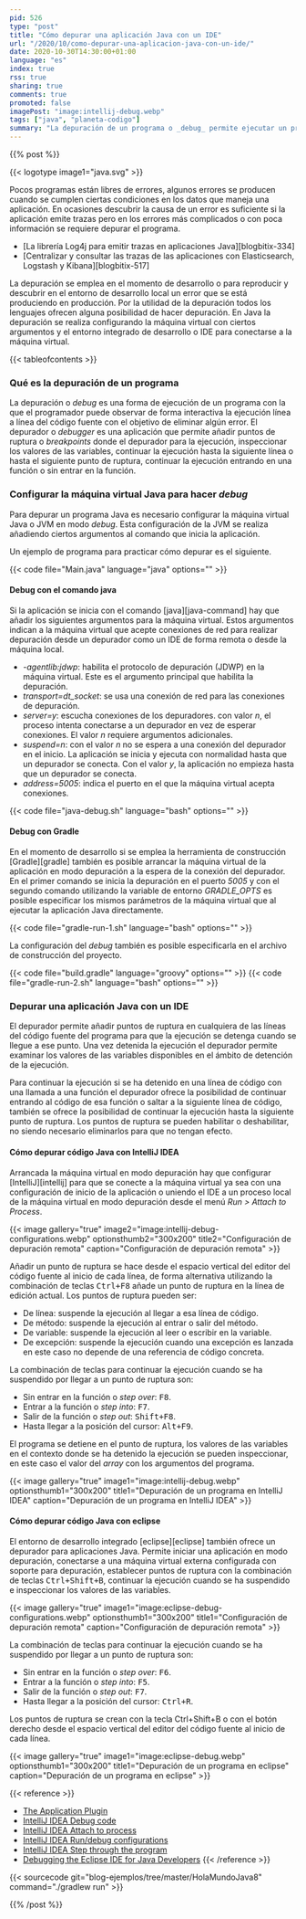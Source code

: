 ```yaml
---
pid: 526
type: "post"
title: "Cómo depurar una aplicación Java con un IDE"
url: "/2020/10/como-depurar-una-aplicacion-java-con-un-ide/"
date: 2020-10-30T14:30:00+01:00
language: "es"
index: true
rss: true
sharing: true
comments: true
promoted: false
imagePost: "image:intellij-debug.webp"
tags: ["java", "planeta-codigo"]
summary: "La depuración de un programa o _debug_ permite ejecutar un programa de forma interactiva, paso a paso y examinar los valores de las variables. Esto proporciona valiosa información que permite comprobar el correcto funcionamiento de un programa o descubrir la causa de un error del que las trazas no proporcionan información suficiente. Los depuradores o _debuggers_ son las aplicaciones que ejecutan el programa en modo depuración, permiten establecer puntos de ruptura, continuar la ejecución paso a paso o hasta el siguiente punto de ruptura e inspeccionar los valores de las variables. Los entornos integrados de desarrollo o IDE de Java como IntelliJ IDEA y eclipse ofrecen soporte para hacer depuración."
---
```


{{% post %}}

{{< logotype image1="java.svg" >}}

Pocos programas están libres de errores, algunos errores se producen cuando se cumplen ciertas condiciones en los datos que maneja una aplicación. En ocasiones descubrir la causa de un error es suficiente si la aplicación emite trazas pero en los errores más complicados o con poca información se requiere depurar el programa.

* [La librería Log4j para emitir trazas en aplicaciones Java][blogbitix-334]
* [Centralizar y consultar las trazas de las aplicaciones con Elasticsearch, Logstash y Kibana][blogbitix-517]

La depuración se emplea en el momento de desarrollo o para reproducir y descubrir en el entorno de desarrollo local un error que se está produciendo en producción. Por la utilidad de la depuración todos los lenguajes ofrecen alguna posibilidad de hacer depuración. En Java la depuración se realiza configurando la máquina virtual con ciertos argumentos y el entorno integrado de desarrollo o IDE para conectarse a la máquina virtual.

{{< tableofcontents >}}

### Qué es la depuración de un programa

La depuración o _debug_ es una forma de ejecución de un programa con la que el programador puede observar de forma interactiva la ejecución línea a línea del código fuente con el objetivo de eliminar algún error. El depurador o _debugger_ es una aplicación que permite añadir puntos de ruptura o _breakpoints_ donde el depurador para la ejecución, inspeccionar los valores de las variables, continuar la ejecución hasta la siguiente línea o hasta el siguiente punto de ruptura, continuar la ejecución entrando en una función o sin entrar en la función.

### Configurar la máquina virtual Java para hacer _debug_

Para depurar un programa Java es necesario configurar la máquina virtual Java o JVM en modo _debug_. Esta configuración de la JVM se realiza añadiendo ciertos argumentos al comando que inicia la aplicación.

Un ejemplo de programa para practicar cómo depurar es el siguiente.

{{< code file="Main.java" language="java" options="" >}}

#### Debug con el comando java

Si la aplicación se inicia con el comando [java][java-command] hay que añadir los siguientes argumentos para la máquina virtual. Estos argumentos indican a la máquina virtual que acepte conexiones de red para realizar depuración desde un depurador como un IDE de forma remota o desde la máquina local.

* _-agentlib:jdwp_: habilita el protocolo de depuración (JDWP) en la máquina virtual. Este es el argumento principal que habilita la depuración.
* _transport=dt_socket_: se usa una conexión de red para las conexiones de depuración.
* _server=y_: escucha conexiones de los depuradores. con valor _n_, el proceso intenta conectarse a un depurador en vez de esperar conexiones. El valor _n_ requiere argumentos adicionales.
* _suspend=n_: con el valor _n_ no se espera a una conexión del depurador en el inicio. La aplicación se inicia y ejecuta con normalidad hasta que un depurador se conecta. Con el valor _y_, la aplicación no empieza hasta que un depurador se conecta.
* _address=5005_: indica el puerto en el que la máquina virtual acepta conexiones.

{{< code file="java-debug.sh" language="bash" options="" >}}

#### Debug con Gradle

En el momento de desarrollo si se emplea la herramienta de construcción [Gradle][gradle] también es posible arrancar la máquina virtual de la aplicación en modo depuración a la espera de la conexión del depurador. En el primer comando se inicia la depuración en el puerto _5005_ y con el segundo comando utilizando la variable de entorno _GRADLE\_OPTS_ es posible especificar los mismos parámetros de la máquina virtual que al ejecutar la aplicación Java directamente.

{{< code file="gradle-run-1.sh" language="bash" options="" >}}

La configuración del _debug_ también es posible especificarla en el archivo de construcción del proyecto.

{{< code file="build.gradle" language="groovy" options="" >}}
{{< code file="gradle-run-2.sh" language="bash" options="" >}}

### Depurar una aplicación Java con un IDE

El depurador permite añadir puntos de ruptura en cualquiera de las líneas del código fuente del programa para que la ejecución se detenga cuando se llegue a ese punto. Una vez detenida la ejecución el depurador permite examinar los valores de las variables disponibles en el ámbito de detención de la ejecución.

Para continuar la ejecución si se ha detenido en una línea de código con una llamada a una función el depurador ofrece la posibilidad de continuar entrando al código de esa función o saltar a la siguiente línea de código, también se ofrece la posibilidad de continuar la ejecución hasta la siguiente punto de ruptura. Los puntos de ruptura se pueden habilitar o deshabilitar, no siendo necesario eliminarlos para que no tengan efecto.

#### Cómo depurar código Java con IntelliJ IDEA

Arrancada la máquina virtual en modo depuración hay que configurar [IntelliJ][intellij] para que se conecte a la máquina virtual ya sea con una configuración de inicio de la aplicación o uniendo el IDE a un proceso local de la máquina virtual en modo depuración desde el menú _Run > Attach to Process_.

{{< image
    gallery="true"
    image2="image:intellij-debug-configurations.webp" optionsthumb2="300x200" title2="Configuración de depuración remota"
    caption="Configuración de depuración remota" >}}

Añadir un punto de ruptura se hace desde el espacio vertical del editor del código fuente al inicio de cada línea, de forma alternativa utilizando la combinación de teclas <kbd>Ctrl+F8</kbd> añade un punto de ruptura en la línea de edición actual. Los puntos de ruptura pueden ser:

* De línea: suspende la ejecución al llegar a esa línea de código.
* De método: suspende la ejecución al entrar o salir del método.
* De variable: suspende la ejecución al leer o escribir en la variable.
* De excepción: suspende la ejecución cuando una excepción es lanzada en este caso no depende de una referencia de código concreta.

La combinación de teclas para continuar la ejecución cuando se ha suspendido por llegar a un punto de ruptura son:

* Sin entrar en la función o _step over_: <kbd>F8</kbd>.
* Entrar a la función o _step into_: <kbd>F7</kbd>.
* Salir de la función o _step out_: <kbd>Shift+F8</kbd>.
* Hasta llegar a la posición del cursor: <kbd>Alt+F9</kbd>.

El programa se detiene en el punto de ruptura, los valores de las variables en el contexto donde se ha detenido la ejecución se pueden inspeccionar, en este caso el valor del _array_ con los argumentos del programa.

{{< image
    gallery="true"
    image1="image:intellij-debug.webp" optionsthumb1="300x200" title1="Depuración de un programa en IntelliJ IDEA"
    caption="Depuración de un programa en IntelliJ IDEA" >}}

#### Cómo depurar código Java con eclipse

El entorno de desarrollo integrado [eclipse][eclipse] también ofrece un depurador para aplicaciones Java. Permite iniciar una aplicación en modo depuración, conectarse a una máquina virtual externa configurada con soporte para depuración, establecer puntos de ruptura con la combinación de teclas <kbd>Ctrl+Shift+B</kbd>, continuar la ejecución cuando se ha suspendido e inspeccionar los valores de las variables.

{{< image
    gallery="true"
    image1="image:eclipse-debug-configurations.webp" optionsthumb1="300x200" title1="Configuración de depuración remota"
    caption="Configuración de depuración remota" >}}

La combinación de teclas para continuar la ejecución cuando se ha suspendido por llegar a un punto de ruptura son:

* Sin entrar en la función o _step over_: <kbd>F6</kbd>.
* Entrar a la función o _step into_: <kbd>F5</kbd>.
* Salir de la función o _step out_: <kbd>F7</kbd>.
* Hasta llegar a la posición del cursor: <kbd>Ctrl+R</kbd>.

Los puntos de ruptura se crean con la tecla Ctrl+Shift+B o con el botón derecho desde el espacio vertical del editor del código fuente al inicio de cada línea.

{{< image
    gallery="true"
    image1="image:eclipse-debug.webp" optionsthumb1="300x200" title1="Depuración de un programa en eclipse"
    caption="Depuración de un programa en eclipse" >}}

{{< reference >}}
* [The Application Plugin](https://docs.gradle.org/current/userguide/application_plugin.html)
* [IntelliJ IDEA Debug code](https://www.jetbrains.com/help/idea/debugging-code.html)
* [IntelliJ IDEA Attach to process](https://www.jetbrains.com/help/idea/attaching-to-local-process.html)
* [IntelliJ IDEA Run/debug configurations](https://www.jetbrains.com/help/idea/run-debug-configuration.html)
* [IntelliJ IDEA Step through the program](https://www.jetbrains.com/help/idea/stepping-through-the-program.html#smart-step-into)
* [Debugging the Eclipse IDE for Java Developers](https://www.eclipse.org/community/eclipse_newsletter/2017/june/article1.php)
{{< /reference >}}

{{< sourcecode git="blog-ejemplos/tree/master/HolaMundoJava8" command="./gradlew run" >}}

{{% /post %}}
